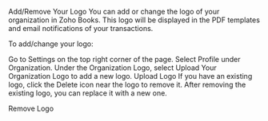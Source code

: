 Add/Remove Your Logo
You can add or change the logo of your organization in Zoho Books. This logo will be displayed in the PDF templates and email notifications of your transactions.

To add/change your logo:

Go to Settings on the top right corner of the page.
Select Profile under Organization.
Under the Organization Logo, select Upload Your Organization Logo to add a new logo.
Upload Logo
If you have an existing logo, click the Delete icon near the logo to remove it. After removing the existing logo, you can replace it with a new one.

Remove Logo
